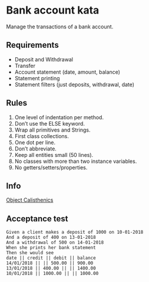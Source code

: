 # Bank account kata

Manage the transactions of a bank account.

## Requirements

- Deposit and Withdrawal
- Transfer
- Account statement (date, amount, balance)
- Statement printing
- Statement filters (just deposits, withdrawal, date)

## Rules

1. One level of indentation per method.
2. Don’t use the ELSE keyword.
3. Wrap all primitives and Strings.
4. First class collections.
5. One dot per line.
6. Don’t abbreviate.
7. Keep all entities small (50 lines).
8. No classes with more than two instance variables.
9. No getters/setters/properties.

## Info

[Object Calisthenics](http://www.cs.helsinki.fi/u/luontola/tdd-2009/ext/ObjectCalisthenics.pdf)

## Acceptance test

```Gherkin
Given a client makes a deposit of 1000 on 10-01-2018
And a deposit of 400 on 13-01-2018
And a withdrawal of 500 on 14-01-2018
When she prints her bank statement
Then she would see
date || credit || debit || balance
14/01/2018 || || 500.00 || 900.00
13/01/2018 || 400.00 || || 1400.00
10/01/2018 || 1000.00 || || 1000.00
```